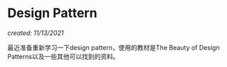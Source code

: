 # Design Pattern

_created: 11/13/2021_

最近准备重新学习一下design pattern，使用的教材是The Beauty of Design Patterns以及一些其他可以找到的资料。
